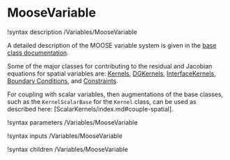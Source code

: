 # MooseVariable

!syntax description /Variables/MooseVariable

A detailed description of the MOOSE variable system is given in the [base class documentation](MooseVariableBase.md).

Some of the major classes for contributing to the residual and Jacobian equations for spatial
variables are: [Kernels](syntax/Kernels/index.md), [DGKernels](syntax/DGKernels/index.md),
[InterfaceKernels](syntax/InterfaceKernels/index.md), [Boundary Conditions](syntax/BCs/index.md),
and [Constraints](syntax/Constraints/index.md).

For coupling with scalar variables,
then augmentations of the base classes, such as the `KernelScalarBase`
for the `Kernel` class, can be used as described here:
[ScalarKernels/index.md#couple-spatial].

!syntax parameters /Variables/MooseVariable

!syntax inputs /Variables/MooseVariable

!syntax children /Variables/MooseVariable
